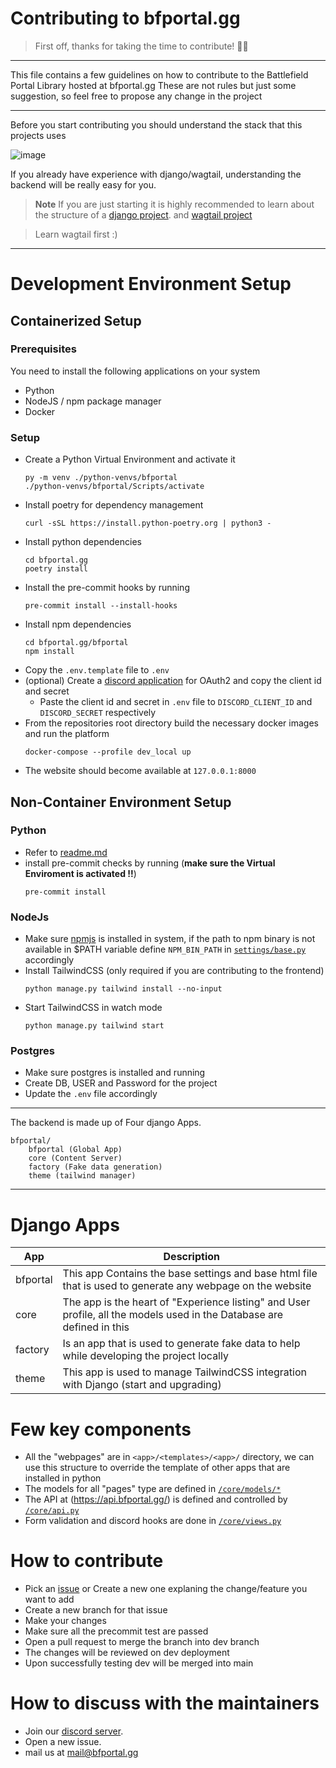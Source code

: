 # Contributing to bfportal.gg

> First off, thanks for taking the time to contribute! 🎉🎉

---

This file contains a few guidelines on how to contribute to the Battlefield Portal Library hosted at bfportal.gg
These are not rules but just some suggestion, so feel free to propose any change in the project

---

Before you start contributing you should understand the stack that this projects uses

![image](https://i.imgur.com/INghzbZ.png)

If you already have experience with django/wagtail, understanding the backend will be really easy for you.

> **Note**
> If you are just starting it is highly recommended to learn about the structure of a [django project](https://docs.djangoproject.com/en/4.1/intro/tutorial01/). and [wagtail project](https://docs.wagtail.org/en/stable/getting_started/tutorial.html)

> Learn wagtail first :)

---

# Development Environment Setup

## Containerized Setup

### Prerequisites

You need to install the following applications on your system
- Python
- NodeJS / npm package manager
- Docker

### Setup

- Create a Python Virtual Environment and activate it
  ```
  py -m venv ./python-venvs/bfportal
  ./python-venvs/bfportal/Scripts/activate
  ```
- Install poetry for dependency management
  ```
  curl -sSL https://install.python-poetry.org | python3 -
  ```
- Install python dependencies
  ```
  cd bfportal.gg
  poetry install
  ```
- Install the pre-commit hooks by running
  ```
  pre-commit install --install-hooks
  ```
- Install npm dependencies
  ```
  cd bfportal.gg/bfportal
  npm install
  ```
- Copy the `.env.template` file to `.env`
- (optional) Create a [discord application](https://discord.com/developers/applications) for OAuth2 and copy the client id and secret
  - Paste the client id and secret in `.env` file to `DISCORD_CLIENT_ID` and `DISCORD_SECRET` respectively
- From the repositories root directory build the necessary docker images and run the platform
  ```
  docker-compose --profile dev_local up
  ```
- The website should become available at `127.0.0.1:8000`

## Non-Container Environment Setup

### Python

- Refer to [readme.md](/README.md#how-to-run-locally)
- install pre-commit checks by running (**make sure the Virtual Enviroment is activated !!**)
  ```
  pre-commit install
  ```

### NodeJs

- Make sure [npmjs](https://docs.npmjs.com/downloading-and-installing-node-js-and-npm) is installed in system, if the path to npm binary is not available in $PATH variable define `NPM_BIN_PATH` in [`settings/base.py`](/bfportal/bfportal/settings/base.py#L75) accordingly
- Install TailwindCSS (only required if you are contributing to the frontend)
  ```
  python manage.py tailwind install --no-input
  ```
- Start TailwindCSS in watch mode
  ```
  python manage.py tailwind start
  ```

### Postgres

- Make sure postgres is installed and running
- Create DB, USER and Password for the project
- Update the `.env` file accordingly

---

The backend is made up of Four django Apps.

```
bfportal/
    bfportal (Global App)
    core (Content Server)
    factory (Fake data generation)
    theme (tailwind manager)
```

---

# Django Apps

| App      | Description                                                                                                            |
| -------- | ---------------------------------------------------------------------------------------------------------------------- |
| bfportal | This app Contains the base settings and base html file that is used to generate any webpage on the website             |
| core     | The app is the heart of "Experience listing" and User profile, all the models used in the Database are defined in this |
| factory  | Is an app that is used to generate fake data to help while developing the project locally                              |
| theme    | This app is used to manage TailwindCSS integration with Django (start and upgrading)                                   |

# Few key components

- All the "webpages" are in `<app>/<templates>/<app>/` directory, we can use this structure to override the template of other apps that are installed in python
- The models for all "pages" type are defined in [`/core/models/*`](/bfportal/core/models)
- The API at (https://api.bfportal.gg/) is defined and controlled by [`/core/api.py`](/bfportal/core/api.py)
- Form validation and discord hooks are done in [`/core/views.py`](/bfportal/core/views.py)

# How to contribute

- Pick an [issue](https://github.com/battlefield-portal-community/bfportal.gg/issues) or Create a new one explaning the change/feature you want to add
- Create a new branch for that issue
- Make your changes
- Make sure all the precommit test are passed
- Open a pull request to merge the branch into dev branch
- The changes will be reviewed on dev deployment
- Upon successfully testing dev will be merged into main

# How to discuss with the maintainers

- Join our [discord server](https://discord.bfportal.gg/).
- Open a new issue.
- mail us at mail@bfportal.gg

